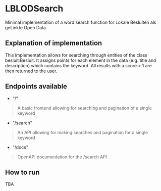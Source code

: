 # LBLODSearch
Minimal implementation of a word search function for Lokale Besluiten als geLinkte Open Data.

## Explanation of implementation
This implementation allows for searching through entities of the class besluit:Besluit. It assigns points for each element in the data (e.g. title and description) which contains the keyword. All results with a score > 1 are then returned to the user.

##  Endpoints available
- "/"
> A basic frontend allowing for searching and pagination of a single keyword

- "/search"
> An API allowing for making searches and pagination for a single keyword

- "/docs"
> OpenAPI documentation for the /search API 

## How to run
TBA